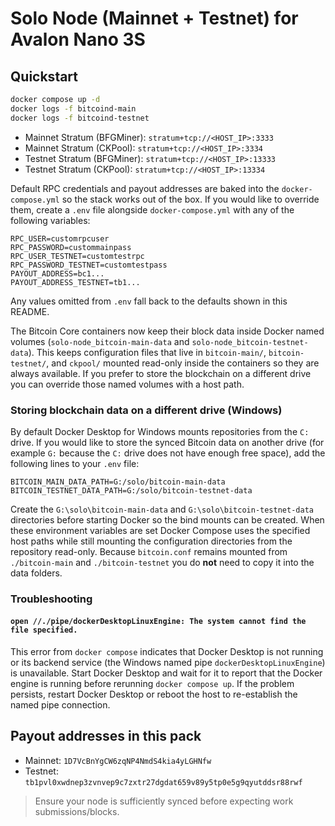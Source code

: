 # Solo Node (Mainnet + Testnet) for Avalon Nano 3S

## Quickstart
```bash
docker compose up -d
docker logs -f bitcoind-main
docker logs -f bitcoind-testnet
```
- Mainnet Stratum (BFGMiner): `stratum+tcp://<HOST_IP>:3333`
- Mainnet Stratum (CKPool):   `stratum+tcp://<HOST_IP>:3334`
- Testnet Stratum (BFGMiner): `stratum+tcp://<HOST_IP>:13333`
- Testnet Stratum (CKPool):   `stratum+tcp://<HOST_IP>:13334`

Default RPC credentials and payout addresses are baked into the
`docker-compose.yml` so the stack works out of the box. If you would like to
override them, create a `.env` file alongside `docker-compose.yml` with any of
the following variables:

```
RPC_USER=customrpcuser
RPC_PASSWORD=custommainpass
RPC_USER_TESTNET=customtestrpc
RPC_PASSWORD_TESTNET=customtestpass
PAYOUT_ADDRESS=bc1...
PAYOUT_ADDRESS_TESTNET=tb1...
```

Any values omitted from `.env` fall back to the defaults shown in this README.

The Bitcoin Core containers now keep their block data inside Docker named
volumes (`solo-node_bitcoin-main-data` and `solo-node_bitcoin-testnet-data`).
This keeps configuration files that live in `bitcoin-main/`,
`bitcoin-testnet/`, and `ckpool/` mounted read-only inside the containers so
they are always available. If you prefer to store the blockchain on a different
drive you can override those named volumes with a host path.

### Storing blockchain data on a different drive (Windows)

By default Docker Desktop for Windows mounts repositories from the `C:` drive.
If you would like to store the synced Bitcoin data on another drive (for
example `G:` because the `C:` drive does not have enough free space), add the
following lines to your `.env` file:

```
BITCOIN_MAIN_DATA_PATH=G:/solo/bitcoin-main-data
BITCOIN_TESTNET_DATA_PATH=G:/solo/bitcoin-testnet-data
```

Create the `G:\solo\bitcoin-main-data` and `G:\solo\bitcoin-testnet-data`
directories before starting Docker so the bind mounts can be created. When
these environment variables are set Docker Compose uses the specified host
paths while still mounting the configuration directories from the repository
read-only. Because `bitcoin.conf` remains mounted from `./bitcoin-main` and
`./bitcoin-testnet` you do **not** need to copy it into the data folders.

### Troubleshooting

#### `open //./pipe/dockerDesktopLinuxEngine: The system cannot find the file specified.`

This error from `docker compose` indicates that Docker Desktop is not
running or its backend service (the Windows named pipe
`dockerDesktopLinuxEngine`) is unavailable. Start Docker Desktop and wait for
it to report that the Docker engine is running before rerunning `docker
compose up`. If the problem persists, restart Docker Desktop or reboot the
host to re-establish the named pipe connection.


## Payout addresses in this pack
- Mainnet: `1D7VcBnYgCW6zqNP4NmdS4kia4yLGHNfw`
- Testnet: `tb1pvl0xwdnep3zvnvep9c7zxtr27dgdat659v89y5tp0e5g9qyutddsr88rwf`

> Ensure your node is sufficiently synced before expecting work submissions/blocks.